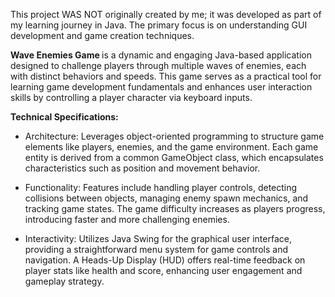 This project WAS NOT originally created by me; it was developed as part of my learning journey in Java.
The primary focus is on understanding GUI development and game creation techniques.

<b>Wave Enemies Game </b> is a dynamic and engaging Java-based application designed to challenge players through multiple waves of enemies, each with distinct behaviors and speeds. This game serves as a practical tool for learning game development fundamentals and enhances user interaction skills by controlling a player character via keyboard inputs.

<b>Technical Specifications:</b>

  - Architecture: Leverages object-oriented programming to structure game elements like players, enemies, and the game environment. Each game entity is derived from a common GameObject class, which encapsulates characteristics such as position and movement behavior.

  - Functionality: Features include handling player controls, detecting collisions between objects, managing enemy spawn mechanics, and tracking game states. The game difficulty increases as players progress, introducing faster and more challenging enemies.

  - Interactivity: Utilizes Java Swing for the graphical user interface, providing a straightforward menu system for game controls and navigation. A Heads-Up Display (HUD) offers real-time feedback on player stats like health and score, enhancing user engagement and gameplay strategy.

